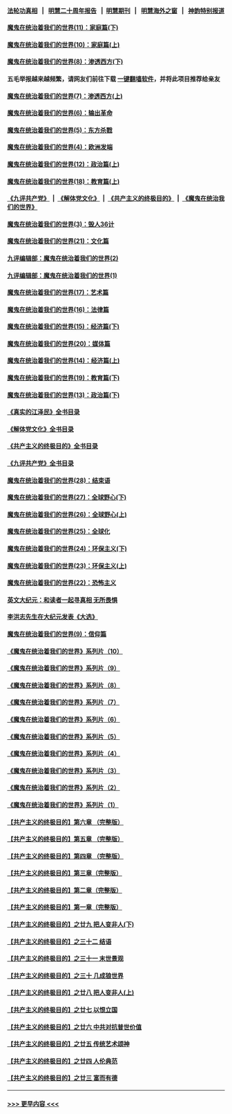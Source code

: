 #### [法轮功真相](https://github.com/gfw-breaker/truth/blob/master/README.md?t=0) &nbsp;&nbsp;|&nbsp;&nbsp; [明慧二十周年报告](https://github.com/gfw-breaker/mh-reports/blob/master/README.md?t=0) &nbsp;&nbsp;|&nbsp;&nbsp;[明慧期刊](https://github.com/gfw-breaker/mh-qikan) &nbsp;&nbsp;|&nbsp;&nbsp; [明慧海外之窗](https://github.com/gfw-breaker/mh-news/blob/master/README.md?t=0) &nbsp;&nbsp;|&nbsp;&nbsp; [神韵特别报道](https://github.com/gfw-breaker/mh-news/blob/master/shenyun.md?t=0)
#### [魔鬼在统治着我们的世界(11)：家庭篇(下)](../pages/nsc422/n10440961.md?t=11282001) 
#### [魔鬼在统治着我们的世界(10)：家庭篇(上)](../pages/nsc422/n10435448.md?t=11282001) 
#### [魔鬼在统治着我们的世界(8)：渗透西方(下)](../pages/nsc422/n10429603.md?t=11282001) 
#### 五毛举报越来越频繁，请网友们前往下载 [一键翻墙软件](https://github.com/gfw-breaker/ssr-accounts)，并将此项目推荐给亲友
#### [魔鬼在统治着我们的世界(7)：渗透西方(上)](../pages/nsc422/n10426013.md?t=11282001) 
#### [魔鬼在统治着我们的世界(6)：输出革命](../pages/nsc422/n10421536.md?t=11282001) 
#### [魔鬼在统治着我们的世界(5)：东方杀戮](../pages/nsc422/n10417707.md?t=11282001) 
#### [魔鬼在统治着我们的世界(4)：欧洲发端](../pages/nsc422/n10414890.md?t=11282001) 
#### [魔鬼在统治着我们的世界(12)：政治篇(上)](../pages/nsc422/n10444576.md?t=11282001) 
#### [魔鬼在统治着我们的世界(18)：教育篇(上)](../pages/nsc422/n10526970.md?t=11282001) 
#### [《九评共产党》](https://github.com/begood0513/9ping.md/blob/master/README.md) &nbsp;|&nbsp; [《解体党文化》](../../../../jtdwh.md/blob/master/README.md)  &nbsp;|&nbsp; [《共产主义的终极目的》](../../../../gczydzjmd.md/blob/master/README.md) &nbsp;|&nbsp; [《魔鬼在统治我们的世界》](../../../../mgztzwmdsj.md/blob/master/README.md) 
#### [魔鬼在统治着我们的世界(3)：毁人36计](../pages/nsc422/n10411583.md?t=11282001) 
#### [魔鬼在统治着我们的世界(21)：文化篇](../pages/nsc422/n10597706.md?t=11282001) 
#### [九评编辑部：魔鬼在统治着我们的世界(2)](../pages/nsc422/n10410036.md?t=11282001) 
#### [九评编辑部：魔鬼在统治着我们的世界(1)](../pages/nsc422/n10406825.md?t=11282001) 
#### [魔鬼在统治着我们的世界(17)：艺术篇](../pages/nsc422/n10499093.md?t=11282001) 
#### [魔鬼在统治着我们的世界(16)：法律篇](../pages/nsc422/n10485969.md?t=11282001) 
#### [魔鬼在统治着我们的世界(15)：经济篇(下)](../pages/nsc422/n10469975.md?t=11282001) 
#### [魔鬼在统治着我们的世界(20)：媒体篇](../pages/nsc422/n10586579.md?t=11282001) 
#### [魔鬼在统治着我们的世界(14)：经济篇(上)](../pages/nsc422/n10457370.md?t=11282001) 
#### [魔鬼在统治着我们的世界(19)：教育篇(下)](../pages/nsc422/n10564808.md?t=11282001) 
#### [魔鬼在统治着我们的世界(13)：政治篇(下)](../pages/nsc422/n10448270.md?t=11282001) 
#### [《真实的江泽民》全书目录](../pages/nsc422/n13721399.md?t=11282001) 
#### [《解体党文化》全书目录](../pages/nsc422/n13721157.md?t=11282001) 
#### [《共产主义的终极目的》全书目录](../pages/nsc422/n13721048.md?t=11282001) 
#### [《九评共产党》全书目录](../pages/nsc422/n13708085.md?t=11282001) 
#### [魔鬼在统治着我们的世界(28)：结束语](../pages/nsc422/n10936246.md?t=11282001) 
#### [魔鬼在统治着我们的世界(27)：全球野心(下)](../pages/nsc422/n10928319.md?t=11282001) 
#### [魔鬼在统治着我们的世界(26)：全球野心(上)](../pages/nsc422/n10900318.md?t=11282001) 
#### [魔鬼在统治着我们的世界(25)：全球化](../pages/nsc422/n10788205.md?t=11282001) 
#### [魔鬼在统治着我们的世界(24)：环保主义(下)](../pages/nsc422/n10695307.md?t=11282001) 
#### [魔鬼在统治着我们的世界(23)：环保主义(上)](../pages/nsc422/n10688613.md?t=11282001) 
#### [魔鬼在统治着我们的世界(22)：恐怖主义](../pages/nsc422/n10614727.md?t=11282001) 
#### [英文大纪元：和读者一起寻真相 无所畏惧](../pages/nsc422/n12542027.md?t=11282001) 
#### [李洪志先生在大纪元发表《大选》](../pages/nsc422/n12534746.md?t=11282001) 
#### [魔鬼在统治着我们的世界(9)：信仰篇](../pages/nsc422/n10432159.md?t=11282001) 
#### [《魔鬼在统治着我们的世界》系列片（10）](../pages/nsc422/n12292670.md?t=11282001) 
#### [《魔鬼在统治着我们的世界》系列片（9）](../pages/nsc422/n12290859.md?t=11282001) 
#### [《魔鬼在统治着我们的世界》系列片（8）](../pages/nsc422/n12287445.md?t=11282001) 
#### [《魔鬼在统治着我们的世界》系列片（7）](../pages/nsc422/n12283425.md?t=11282001) 
#### [《魔鬼在统治着我们的世界》系列片（6）](../pages/nsc422/n12282314.md?t=11282001) 
#### [《魔鬼在统治着我们的世界》系列片（5）](../pages/nsc422/n12281419.md?t=11282001) 
#### [《魔鬼在统治着我们的世界》系列片（4）](../pages/nsc422/n12274024.md?t=11282001) 
#### [《魔鬼在统治着我们的世界》系列片（3）](../pages/nsc422/n12271322.md?t=11282001) 
#### [《魔鬼在统治着我们的世界》系列片（2）](../pages/nsc422/n12269049.md?t=11282001) 
#### [《魔鬼在统治着我们的世界》系列片（1）](../pages/nsc422/n12267575.md?t=11282001) 
#### [【共产主义的终极目的】第六章 （完整版）](../pages/nsc422/n11428913.md?t=11282001) 
#### [【共产主义的终极目的】第五章 （完整版）](../pages/nsc422/n11428912.md?t=11282001) 
#### [【共产主义的终极目的】第四章 （完整版）](../pages/nsc422/n11428907.md?t=11282001) 
#### [【共产主义的终极目的】第三章（完整版）](../pages/nsc422/n11428848.md?t=11282001) 
#### [【共产主义的终极目的】第二章（完整版）](../pages/nsc422/n11428831.md?t=11282001) 
#### [【共产主义的终极目的】第一章（完整版）](../pages/nsc422/n11417651.md?t=11282001) 
#### [【共产主义的终极目的】之廿九 把人变非人(下)](../pages/nsc422/n11344140.md?t=11282001) 
#### [【共产主义的终极目的】之三十二 结语](../pages/nsc422/n11360535.md?t=11282001) 
#### [【共产主义的终极目的】之三十一 末世景观](../pages/nsc422/n11351129.md?t=11282001) 
#### [【共产主义的终极目的】之三十 几成狼世界](../pages/nsc422/n11348280.md?t=11282001) 
#### [【共产主义的终极目的】之廿八 把人变非人(上)](../pages/nsc422/n11340492.md?t=11282001) 
#### [【共产主义的终极目的】之廿七 以恨立国](../pages/nsc422/n11336944.md?t=11282001) 
#### [【共产主义的终极目的】之廿六 中共对抗普世价值](../pages/nsc422/n11324785.md?t=11282001) 
#### [【共产主义的终极目的】之廿五 传统艺术颂神](../pages/nsc422/n11296396.md?t=11282001) 
#### [【共产主义的终极目的】之廿四 人伦典范](../pages/nsc422/n11296397.md?t=11282001) 
#### [【共产主义的终极目的】之廿三 富而有德](../pages/nsc422/n11283598.md?t=11282001) 

----
#### [ >>> 更早内容 <<< ](../indexes/nsc422-earlier.md)
